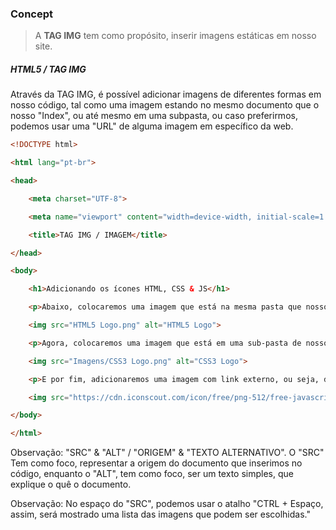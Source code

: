 ### Concept

> A **TAG IMG** tem como propósito, inserir imagens estáticas em nosso site.

##### HTML5 / TAG IMG

Através da TAG IMG, é possível adicionar imagens de diferentes formas em nosso código, tal como uma imagem estando no mesmo documento que o nosso "Index", ou até mesmo em uma subpasta, ou caso preferirmos, podemos usar uma "URL" de alguma imagem em específico da web.

```HTML
<!DOCTYPE html>

<html lang="pt-br">

<head>

    <meta charset="UTF-8">

    <meta name="viewport" content="width=device-width, initial-scale=1.0">

    <title>TAG IMG / IMAGEM</title>

</head>

<body>

    <h1>Adicionando os ícones HTML, CSS & JS</h1>

    <p>Abaixo, colocaremos uma imagem que está na mesma pasta que nosso "Practice"</p>

    <img src="HTML5 Logo.png" alt="HTML5 Logo">

    <p>Agora, colocaremos uma imagem que está em uma sub-pasta de nosso "Practice"</p>

    <img src="Imagens/CSS3 Logo.png" alt="CSS3 Logo">

    <p>E por fim, adicionaremos uma imagem com link externo, ou seja, direto da Internet!</p>

    <img src="https://cdn.iconscout.com/icon/free/png-512/free-javascript-2038874-1720087.png?f=webp&w=256" alt="JS Logo">

</body>

</html>
```

Observação: "SRC" & "ALT" / "ORIGEM" & "TEXTO ALTERNATIVO". O "SRC" Tem como foco, representar a origem do documento que inserimos no código, enquanto o "ALT", tem como foco, ser um texto simples, que explique o quê o documento. 

Observação: No espaço do "SRC", podemos usar o atalho "CTRL + Espaço, assim, será mostrado uma lista das imagens que podem ser escolhidas."